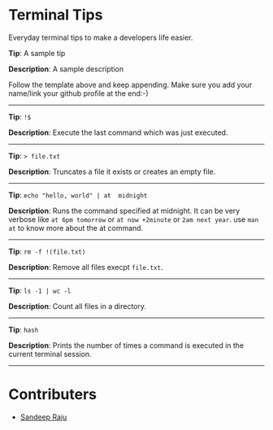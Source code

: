 Terminal Tips
=============
Everyday terminal tips to make a developers life easier.


**Tip**: A sample tip

**Description**: A sample description

Follow the template above and keep appending. Make sure you add your name/link your github profile at the end:-)

---

**Tip**: `!$`

**Description**: Execute the last command which was just executed.

---

**Tip**: `> file.txt`

**Description**: Truncates a file it exists or creates an empty file.


---

**Tip**: `echo "hello, world" | at  midnight`

**Description**: Runs the command specified at midnight. It can be very verbose like `at 6pm tomorrow` or `at now +2minute` or `2am next year`. use `man at` to know more about the at command.

---

**Tip**: `rm -f !(file.txt)`

**Description**: Remove all files execpt `file.txt`.

---

**Tip**: `ls -1 | wc -l`

**Description**: Count all files in a directory. 

---

**Tip**: `hash`

**Description**: Prints the number of times a command is executed in the current terminal session.

---



Contributers
============

* [Sandeep Raju](http://github.com/sandeepraju/)
